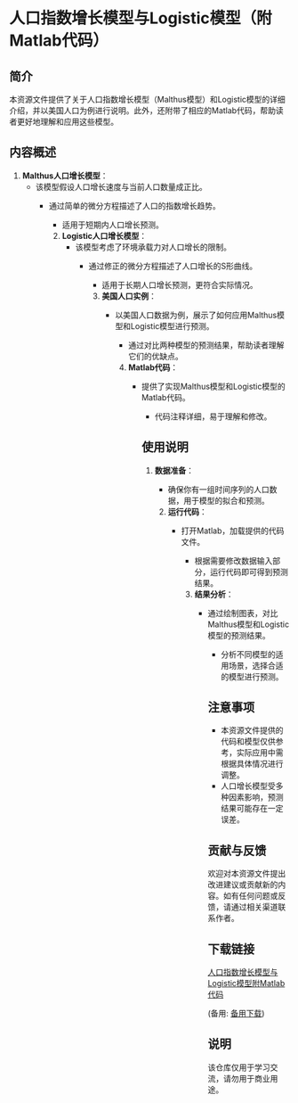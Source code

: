 # 人口指数增长模型与Logistic模型（附Matlab代码）

## 简介

本资源文件提供了关于人口指数增长模型（Malthus模型）和Logistic模型的详细介绍，并以美国人口为例进行说明。此外，还附带了相应的Matlab代码，帮助读者更好地理解和应用这些模型。

## 内容概述

1. **Malthus人口增长模型**：
   - 该模型假设人口增长速度与当前人口数量成正比。
      - 通过简单的微分方程描述了人口的指数增长趋势。
         - 适用于短期内人口增长预测。

         2. **Logistic人口增长模型**：
            - 该模型考虑了环境承载力对人口增长的限制。
               - 通过修正的微分方程描述了人口增长的S形曲线。
                  - 适用于长期人口增长预测，更符合实际情况。

                  3. **美国人口实例**：
                     - 以美国人口数据为例，展示了如何应用Malthus模型和Logistic模型进行预测。
                        - 通过对比两种模型的预测结果，帮助读者理解它们的优缺点。

                        4. **Matlab代码**：
                           - 提供了实现Malthus模型和Logistic模型的Matlab代码。
                              - 代码注释详细，易于理解和修改。

                              ## 使用说明

                              1. **数据准备**：
                                 - 确保你有一组时间序列的人口数据，用于模型的拟合和预测。

                                 2. **运行代码**：
                                    - 打开Matlab，加载提供的代码文件。
                                       - 根据需要修改数据输入部分，运行代码即可得到预测结果。

                                       3. **结果分析**：
                                          - 通过绘制图表，对比Malthus模型和Logistic模型的预测结果。
                                             - 分析不同模型的适用场景，选择合适的模型进行预测。

                                             ## 注意事项

                                             - 本资源文件提供的代码和模型仅供参考，实际应用中需根据具体情况进行调整。
                                             - 人口增长模型受多种因素影响，预测结果可能存在一定误差。

                                             ## 贡献与反馈

                                             欢迎对本资源文件提出改进建议或贡献新的内容。如有任何问题或反馈，请通过相关渠道联系作者。

                                             ## 下载链接
                                             [人口指数增长模型与Logistic模型附Matlab代码](https://pan.quark.cn/s/80e8f03e8876) 

                                             (备用: [备用下载](https://pan.baidu.com/s/1oSgbkjE1Me3GE2aH7LUfJg?pwd=1234))

                                             ## 说明

                                             该仓库仅用于学习交流，请勿用于商业用途。
